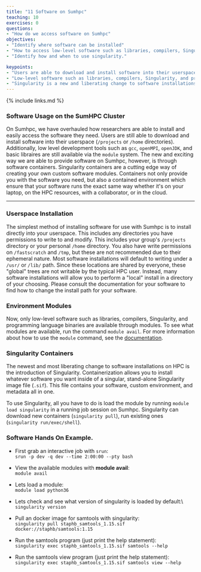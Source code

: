 ```yaml
---
title: "11 Software on Sumhpc"
teaching: 10
exercises: 0
questions:
- "How do we access software on Sumhpc"
objectives:
- "Identify where software can be installed"
- "How to access low-level software such as libraries, compilers, Singularity, and programming language binaries with Environment Modules."
- "Identify how and when to use singularity."

keypoints:
- "Users are able to download and install software into their userspace (`/projects` or `/home` directories)"
- "Low-level software such as libraries, compilers, Singularity, and programming language binaries with Environment Modules."
- "Singularity is a new and liberating change to software installations on HPC."
---
```


{% include links.md %}

### Software Usage on the SumHPC Cluster

On Sumhpc, we have overhauled how researchers are able to install and easily access the software they need. Users are still able to download and install software into their userspace (`/projects` or `/home` directories). Additionally, low level development tools such as `gcc`, `openMPI`, `openJDK`, and basic libraires are still available via the `module` system. The new and exciting way we are able to provide software on Sumhpc, however, is through software containers. Singularity containers are a cutting edge way of creating your own custom software modules. Containers not only provide you with the software you need, but also a contained environment which ensure that your software runs the exact same way whether it's on your laptop, on the HPC resources, with a collaborator, or in the cloud. 

---
### Userspace Installation

The simplest method of installing software for use with Sumhpc is to install directly into your userspace. This includes any directories you have permissions to write to and modify. This includes your group's `/projects` directory or your personal `/home` directory. You also have write permissions on `/fastscratch` and `/tmp`, but these are not recommended due to their ephemeral nature. Most software installations will default to writing under a `/usr/` or `/lib/` path. Since these locations are shared by everyone, these "global" trees are not writable by the typical HPC user. Instead, many software installations will allow you to perform a "local" install in a directory of your choosing. Please consult the documentation for your software to find how to change the install path for your software. 

### Environment Modules

Now, only low-level software such as libraries, compilers, Singularity, and programming language binaries are available through modules. To see what modules are available, run the command `module avail`. For more information about how to use the `module` command, see the [documentation](https://modules.readthedocs.io/en/latest/). 

### Singularity Containers

The newest and most liberating change to software installations on HPC is the introduction of Singularity. Containerization allows you to install whatever software you want inside of a singular, stand-alone Singularity image file (`.sif`). This file contains your software, custom environment, and metadata all in one. 

To use Singularity, all you have to do is load the module by running `module load singularity` in a running job session on Sumhpc. Singularity can download new containers (`singularity pull`), run existing ones (`singularity run/exec/shell`). 

### Software Hands On Example.

- First grab an interactive job with ```srun```:\
```srun -p dev -q dev --time 2:00:00 --pty bash```

- View the available modules with **module avail**:\
```module avail ```

- Lets load a module:\
```module load python36```

- Lets check and see what version of singularity is loaded by default:\ 
```singularity version```

- Pull an docker image for samtools with singularity:\
```singularity pull staphb_samtools_1.15.sif docker://staphb/samtools:1.15 ```

- Run the samtools program (just print the help statement):\
```singularity exec staphb_samtools_1.15.sif samtools --help ```

- Run the samtools view program (just print the help statement):\
```singularity exec staphb_samtools_1.15.sif samtools view --help ```
